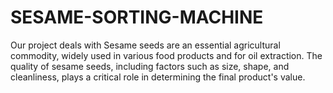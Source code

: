 # SESAME-SORTING-MACHINE
Our project deals with Sesame seeds are an essential agricultural commodity, widely used in various food products and for oil extraction. The quality of sesame seeds, including factors such as size, shape, and cleanliness, plays a critical role in determining the final product's value.

